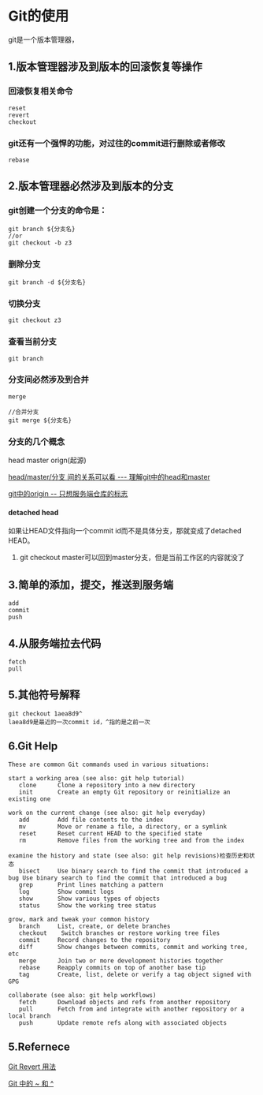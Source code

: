 # Git的使用

<script src="../js/index.js"></script>
<div id="content"></div>




git是一个版本管理器，
## 1.版本管理器涉及到版本的回滚恢复等操作
### 回滚恢复相关命令
````
reset
revert
checkout
````
### git还有一个强悍的功能，对过往的commit进行删除或者修改
`````
rebase
`````

## 2.版本管理器必然涉及到版本的分支

### git创建一个分支的命令是：
`````
git branch ${分支名}
//or
git checkout -b z3
`````
### 删除分支
`````
git branch -d ${分支名}
`````

### 切换分支
`````
git checkout z3
`````
### 查看当前分支
`````
git branch
`````
### 分支间必然涉及到合并
`````
merge

//合并分支
git merge ${分支名}
`````

### 分支的几个概念
head master orign(起源)

[head/master/分支 间的关系可以看 --- 理解git中的head和master](https://blog.csdn.net/bdss58/article/details/40537859)

[git中的origin -- 只想服务端仓库的标志](https://blog.csdn.net/niexia_/article/details/79422859)

#### detached head
如果让HEAD文件指向一个commit id而不是具体分支，那就变成了detached HEAD。 

1. git checkout master可以回到master分支，但是当前工作区的内容就没了



## 3.简单的添加，提交，推送到服务端
`````
add
commit
push
`````

## 4.从服务端拉去代码
`````
fetch
pull
`````
## 5.其他符号解释
`````
git checkout 1aea8d9^
laea8d9是最近的一次commit id，^指的是之前一次
`````

## 6.Git Help
`````
These are common Git commands used in various situations:

start a working area (see also: git help tutorial)
   clone      Clone a repository into a new directory
   init       Create an empty Git repository or reinitialize an existing one

work on the current change (see also: git help everyday)
   add        Add file contents to the index
   mv         Move or rename a file, a directory, or a symlink
   reset      Reset current HEAD to the specified state
   rm         Remove files from the working tree and from the index

examine the history and state (see also: git help revisions)检查历史和状态
   bisect     Use binary search to find the commit that introduced a bug Use binary search to find the commit that introduced a bug
   grep       Print lines matching a pattern
   log        Show commit logs
   show       Show various types of objects
   status     Show the working tree status

grow, mark and tweak your common history
   branch     List, create, or delete branches
   checkout    Switch branches or restore working tree files
   commit     Record changes to the repository
   diff       Show changes between commits, commit and working tree, etc
   merge      Join two or more development histories together
   rebase     Reapply commits on top of another base tip
   tag        Create, list, delete or verify a tag object signed with GPG

collaborate (see also: git help workflows)
   fetch      Download objects and refs from another repository
   pull       Fetch from and integrate with another repository or a local branch
   push       Update remote refs along with associated objects
`````


## 5.Refernece 
[Git Revert 用法](https://www.cnblogs.com/0616--ataozhijia/p/3709917.html)

[Git 中的 ~ 和 ^](https://www.2cto.com/kf/201807/758347.html)